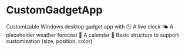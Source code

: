 # CustomGadgetApp
Customizable Windows desktop gadget app with 🕒 A live clock 🌤️ A placeholder weather forecast 📅 A calendar 🎨 Basic structure to support customization (size, position, color)

